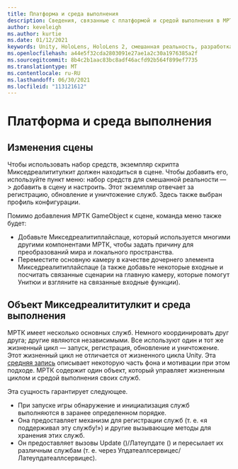 ```yaml
---
title: Платформа и среда выполнения
description: Сведения, связанные с платформой и средой выполнения в МРТК.
author: keveleigh
ms.author: kurtie
ms.date: 01/12/2021
keywords: Unity, HoloLens, HoloLens 2, смешанная реальность, разработка, MRTK
ms.openlocfilehash: a44e5f32cda2803091e27ae1a2c30a1976385a2f
ms.sourcegitcommit: 8b4c2b1aac83bc8adf46acfd92b564f899ef7735
ms.translationtype: MT
ms.contentlocale: ru-RU
ms.lasthandoff: 06/30/2021
ms.locfileid: "113121612"
---
```

# <a name="framework-and-runtime"></a>Платформа и среда выполнения

## <a name="changes-to-the-scene"></a>Изменения сцены

Чтобы использовать набор средств, экземпляр скрипта Микседреалититулкит должен находиться в сцене.
Чтобы добавить его, используйте пункт меню: набор средств для смешанной реальности — > добавить в сцену и настроить. Этот экземпляр отвечает за регистрацию, обновление и уничтожение служб. Здесь также выбран профиль конфигурации.

Помимо добавления МРТК GameObject к сцене, команда меню также будет:

- Добавьте Микседреалитиплайспаце, который используется многими другими компонентами МРТК, чтобы задать причину для преобразований мира и локального пространства.
- Переместите основную камеру в качестве дочернего элемента Микседреалитиплайспаце (а также добавьте некоторые входные и посчитать связанные сценарии на главную камеру, которые помогут Унитюи и взгляните на связанные входные функции).

## <a name="mixedrealitytoolkit-object-and-runtime"></a>Объект Микседреалититулкит и среда выполнения

МРТК имеет несколько основных служб. Немного координировать друг друга; другие являются независимыми.
Все используют один и тот же жизненный цикл — запуск, регистрация, обновление и уничтожение. Этот жизненный цикл не отличается от жизненного цикла Unity. Эта [средняя запись](https://medium.com/@stephen_hodgson/the-mixed-reality-framework-6fdb5c11feb2) описывает некоторую часть фона и мотивации при этом подходе. МРТК содержит один объект, который управляет жизненным циклом и средой выполнения своих служб.

Эта сущность гарантирует следующее.

- При запуске игры обнаружение и инициализация служб выполняются в заранее определенном порядке.
- Она предоставляет механизм для регистрации служб (т. е. «я поддерживал эту службу!») и другие вызывающие методы для хранения этих служб.
- Он предоставляет вызовы Update ()/Латеупдате () и пересылает их различным службам (т. е. через Упдатеаллсервицес/Латеупдатеаллсервицес).
